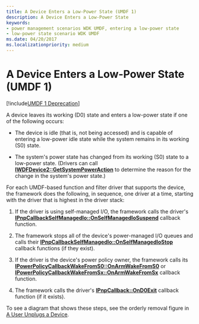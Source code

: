```yaml
---
title: A Device Enters a Low-Power State (UMDF 1)
description: A Device Enters a Low-Power State
keywords:
- power management scenarios WDK UMDF, entering a low-power state
- low-power state scenario WDK UMDF
ms.date: 04/20/2017
ms.localizationpriority: medium
---
```


# A Device Enters a Low-Power State (UMDF 1)


[!include[UMDF 1 Deprecation](../includes/umdf-1-deprecation.md)]

A device leaves its working (D0) state and enters a low-power state if one of the following occurs:

-   The device is idle (that is, not being accessed) and is capable of entering a low-power idle state while the system remains in its working (S0) state.

-   The system's power state has changed from its working (S0) state to a low-power state. (Drivers can call [**IWDFDevice2::GetSystemPowerAction**](/windows-hardware/drivers/ddi/wudfddi/nf-wudfddi-iwdfdevice2-getsystempoweraction) to determine the reason for the change in the system's power state.)

For each UMDF-based function and filter driver that supports the device, the framework does the following, in sequence, one driver at a time, starting with the driver that is highest in the driver stack:

1.  If the driver is using self-managed I/O, the framework calls the driver's [**IPnpCallbackSelfManagedIo::OnSelfManagedIoSuspend**](/windows-hardware/drivers/ddi/wudfddi/nf-wudfddi-ipnpcallbackselfmanagedio-onselfmanagediosuspend) callback function.

2.  The framework stops all of the device's power-managed I/O queues and calls their [**IPnpCallbackSelfManagedIo::OnSelfManagedIoStop**](/windows-hardware/drivers/ddi/wudfddi/nf-wudfddi-ipnpcallbackselfmanagedio-onselfmanagediostop) callback functions (if they exist).

3.  If the driver is the device's power policy owner, the framework calls its [**IPowerPolicyCallbackWakeFromS0::OnArmWakeFromS0**](/windows-hardware/drivers/ddi/wudfddi/nf-wudfddi-ipowerpolicycallbackwakefroms0-onarmwakefroms0) or [**IPowerPolicyCallbackWakeFromSx::OnArmWakeFromSx**](/windows-hardware/drivers/ddi/wudfddi/nf-wudfddi-ipowerpolicycallbackwakefromsx-onarmwakefromsx) callback function.

4.  The framework calls the driver's [**IPnpCallback::OnD0Exit**](/windows-hardware/drivers/ddi/wudfddi/nf-wudfddi-ipnpcallback-ond0exit) callback function (if it exists).

To see a diagram that shows these steps, see the orderly removal figure in [A User Unplugs a Device](a-user-unplugs-a-device.md).

 

